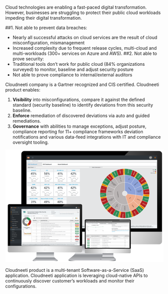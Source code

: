 
Cloud technologies are enabling a fast-paced digital transformation. However, businesses are struggling to protect their public cloud workloads impeding their digital transformation. 

##1.	Not able to prevent data breaches:
*	Nearly all successful attacks on cloud services are the result of cloud misconfiguration, mismanagement
*	Increased complexity due to frequent release cycles, multi-cloud and multi-workloads (300+ services on Azure and AWS).
##2.	Not able to prove security:
*	Traditional tools don’t work for public cloud (84% organizations surveyed) to monitor, baseline and adjust security posture
*	Not able to prove compliance to internal/external auditors

Cloudneeti company is a Gartner recognized and CIS certified. Cloudneeti product enables:

1.  **Visibility** into misconfigurations, compare it against the defined standard (security baseline) to identify deviations
from this security baseline.
2.  **Enforce** remediation of discovered deviations via auto and guided remediations.
3.  **Governance** with abilities to manage exceptions, adjust posture, compliance reporting for 11+ compliance frameworks
deviation notifications and various data-feed integrations with IT and compliance oversight tooling. 


![](images/SaaS.png?raw=true)


Cloudneeti product is a multi-tenant Software-as-a-Service (SaaS) application. Cloudneeti application is leveraging cloud-native APIs to continuously discover customer’s workloads and monitor their configurations. 